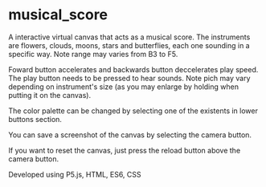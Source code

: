 # musical_score
A interactive virtual canvas that acts as a musical score. The instruments are flowers, clouds, moons, stars and butterflies, each one sounding in a specific way. Note range may varies from B3 to F5.

Foward button accelerates and backwards button deccelerates play speed. The play button needs to be pressed to hear sounds. Note pich may vary depending on instrument's size (as you may enlarge by holding when putting it on the canvas).

The color palette can be changed by selecting one of the existents in lower buttons section.

You can save a screenshot of the canvas by selecting the camera button.

If you want to reset the canvas, just press the reload button above the camera button.

Developed using P5.js, HTML, ES6, CSS
